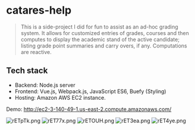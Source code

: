# catares-help

>This is a side-project I did for fun to assist as an ad-hoc grading system. It allows for customized entries of grades, courses and then computes to display the academic stand of the active candidate; listing grade point summaries and carry overs, if any. Computations are reactive.

## Tech stack
- Backend: Node.js server
- Frontend: Vue.js, Webpack.js, JavaScript ES6, Buefy (Styling)
- Hosting: Amazon AWS EC2 instance.

Demo: http://ec2-3-140-49-1.us-east-2.compute.amazonaws.com/

![rETpTk.png](https://i3.lensdump.com/i/rETpTk.png)
![rET77x.png](https://i.lensdump.com/i/rET77x.png)
![rETOUH.png](https://i1.lensdump.com/i/rETOUH.png)
![rET3ea.png](https://i1.lensdump.com/i/rET3ea.png)
![rET4ye.png](https://i2.lensdump.com/i/rET4ye.png)
